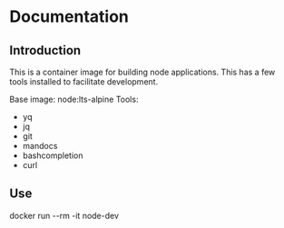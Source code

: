 # Documentation

## Introduction

This is a container image for building node applications.  This has a few tools installed to facilitate development.

Base image: node:lts-alpine
Tools:
- yq
- jq
- git
- mandocs
- bashcompletion
- curl

## Use

docker run --rm -it node-dev